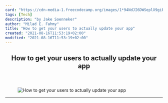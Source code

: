 ```yaml
---
card: "https://cdn-media-1.freecodecamp.org/images/1*94NdJI6DWSeplX9gibc2hA.png"
tags: [Tech]
description: "by Jake Soenneker"
author: "Milad E. Fahmy"
title: "How to get your users to actually update your app"
created: "2021-08-16T11:53:19+02:00"
modified: "2021-08-16T11:53:19+02:00"
---
```

<div class="site-wrapper">
<main id="site-main" class="site-main outer">
<div class="inner">
<article class="post-full post tag-tech tag-technology tag-software-development tag-software tag-startup ">
<header class="post-full-header">
<h1 class="post-full-title">How to get your users to actually update your app</h1>
</header>
<figure class="post-full-image">
<picture>
<source media="(max-width: 700px)" sizes="1px" srcset="data:image/gif;base64,R0lGODlhAQABAIAAAAAAAP///yH5BAEAAAAALAAAAAABAAEAAAIBRAA7 1w">
<source media="(min-width: 701px)" sizes="(max-width: 800px) 400px,
(max-width: 1170px) 700px,
1400px" srcset="https://cdn-media-1.freecodecamp.org/images/1*94NdJI6DWSeplX9gibc2hA.png 300w,
https://cdn-media-1.freecodecamp.org/images/1*94NdJI6DWSeplX9gibc2hA.png 600w,
https://cdn-media-1.freecodecamp.org/images/1*94NdJI6DWSeplX9gibc2hA.png 1000w,
https://cdn-media-1.freecodecamp.org/images/1*94NdJI6DWSeplX9gibc2hA.png 2000w">
<img onerror="this.style.display='none'" src="https://cdn-media-1.freecodecamp.org/images/1*94NdJI6DWSeplX9gibc2hA.png" alt="How to get your users to actually update your app">
</picture>
</figure>
<section class="post-full-content">
<div class="post-content medium-migrated-article">
</div>
<hr>
</section>
</article>
</div>
</main>
</div>
<!-- Google Tag Manager (noscript) -->
<!-- End Google Tag Manager (noscript) -->
